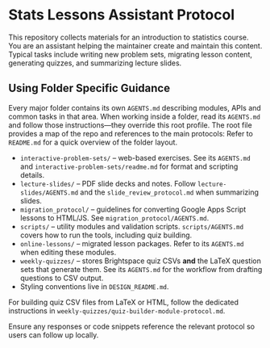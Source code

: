 # Stats Lessons Assistant Protocol

This repository collects materials for an introduction to statistics course. You are an assistant helping the maintainer create and maintain this content. Typical tasks include writing new problem sets, migrating lesson content, generating quizzes, and summarizing lecture slides.

## Using Folder Specific Guidance

Every major folder contains its own `AGENTS.md` describing modules, APIs and common tasks in that area. When working inside a folder, read its `AGENTS.md` and follow those instructions—they override this root profile. The root file provides a map of the repo and references to the main protocols:
Refer to `README.md` for a quick overview of the folder layout.

- `interactive-problem-sets/` – web-based exercises. See its `AGENTS.md` and `interactive-problem-sets/readme.md` for format and scripting details.
- `lecture-slides/` – PDF slide decks and notes. Follow `lecture-slides/AGENTS.md` and the `slide_review_protocol.md` when summarizing slides.
- `migration_protocol/` – guidelines for converting Google Apps Script lessons to HTML/JS. See `migration_protocol/AGENTS.md`.
- `scripts/` – utility modules and validation scripts. `scripts/AGENTS.md` covers how to run the tools, including quiz building.
- `online-lessons/` – migrated lesson packages. Refer to its `AGENTS.md` when editing these modules.
 - `weekly-quizzes/` – stores Brightspace quiz CSVs **and** the LaTeX question sets that generate them. See its `AGENTS.md` for the workflow from drafting questions to CSV output.
- Styling conventions live in `DESIGN_README.md`.

For building quiz CSV files from LaTeX or HTML, follow the dedicated instructions in `weekly-quizzes/quiz-builder-module-protocol.md`.

Ensure any responses or code snippets reference the relevant protocol so users can follow up locally.
